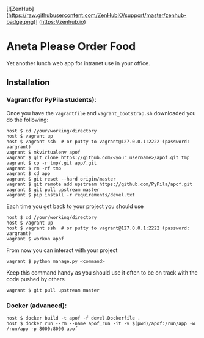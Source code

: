 [![ZenHub] (https://raw.githubusercontent.com/ZenHubIO/support/master/zenhub-badge.png)] (https://zenhub.io)

# Aneta Please Order Food
Yet another lunch web app for intranet use in your office.


## Installation

### Vagrant (for PyPila students):

Once you have the `Vagrantfile` and `vagrant_bootstrap.sh` downloaded you do the following:

```
host $ cd /your/working/directory
host $ vagrant up
host $ vagrant ssh  # or putty to vagrant@127.0.0.1:2222 (password: vargrant)
vagrant $ mkvirtualenv apof
vagrant $ git clone https://github.com/<your_username>/apof.git tmp
vagrant $ cp -r tmp/.git app/.git
vagrant $ rm -rf tmp
vagrant $ cd app
vagrant $ git reset --hard origin/master
vagrant $ git remote add upstream https://github.com/PyPila/apof.git
vagrant $ git pull upstream master
vagrant $ pip install -r requirements/devel.txt
```

Each time you get back to your project you should use
```
host $ cd /your/working/directory
host $ vagrant up
host $ vagrant ssh  # or putty to vagrant@127.0.0.1:2222 (password: vargrant)
vagrant $ workon apof
```

From now you can interact with your project
```
vagrant $ python manage.py <command>
```

Keep this command handy as you should use it often to be on track with the code pushed by others
```
vagrant $ git pull upstream master
```

### Docker (advanced):

```
host $ docker build -t apof -f devel.Dockerfile .
host $ docker run --rm --name apof_run -it -v $(pwd)/apof:/run/app -w /run/app -p 8000:8000 apof
```
